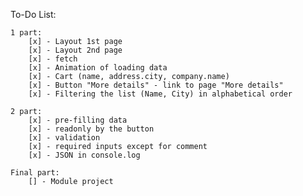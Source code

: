 To-Do List:

    1 part:
        [x] - Layout 1st page
        [x] - Layout 2nd page
        [x] - fetch
        [x] - Animation of loading data
        [x] - Cart (name, address.city, company.name)
        [x] - Button "More details" - link to page "More details"
        [x] - Filtering the list (Name, City) in alphabetical order

    2 part:
        [x] - pre-filling data
        [x] - readonly by the button
        [x] - validation
        [x] - required inputs except for comment
        [x] - JSON in console.log

    Final part:
        [] - Module project